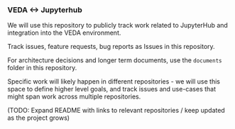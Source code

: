 ### VEDA <-> Jupyterhub

We will use this repository to publicly track work related to JupyterHub and integration into the VEDA environment.

Track issues, feature requests, bug reports as Issues in this repository.

For architecture decisions and longer term documents, use the `documents` folder in this repository.

Specific work will likely happen in different repositories - we will use this space to define higher level goals, and track issues and use-cases that might span work across multiple repositories.

(TODO: Expand README with links to relevant repositories / keep updated as the project grows)
